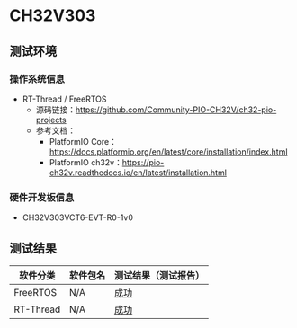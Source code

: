# CH32V303

## 测试环境

### 操作系统信息

- RT-Thread / FreeRTOS
    - 源码链接：https://github.com/Community-PIO-CH32V/ch32-pio-projects
    - 参考文档：
        - PlatformIO Core：https://docs.platformio.org/en/latest/core/installation/index.html
        - PlatformIO ch32v：https://pio-ch32v.readthedocs.io/en/latest/installation.html


### 硬件开发板信息

- CH32V303VCT6-EVT-R0-1v0

## 测试结果

| 软件分类      | 软件包名      | 测试结果（测试报告） |
|--------------|-------------|------------------|
| FreeRTOS     | N/A         | [成功][FreeRTOS]   |
| RT-Thread    | N/A         | [成功][RTThread]  |

[FreeRTOS]: ./FreeRTOS/README.md
[RTThread]: ./RT-Thread/README.md
